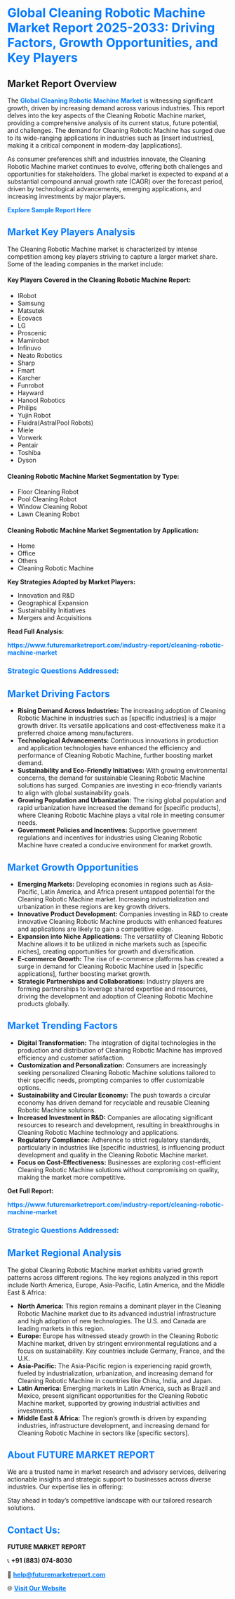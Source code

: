 <h1 style="color: #007BFF;">Global Cleaning Robotic Machine Market Report 2025-2033: Driving Factors, Growth Opportunities, and Key Players</h1>

<section id="overview">
<h2>Market Report Overview</h2>
<p>The <a href="https://www.futuremarketreport.com/industry-report/cleaning-robotic-machine-market" style="color: #007BFF; text-decoration: none;"><strong>Global Cleaning Robotic Machine Market</strong></a> is witnessing significant growth, driven by increasing demand across various industries. This report delves into the key aspects of the Cleaning Robotic Machine market, providing a comprehensive analysis of its current status, future potential, and challenges. The demand for Cleaning Robotic Machine has surged due to its wide-ranging applications in industries such as [insert industries], making it a critical component in modern-day [applications].</p>
<p>As consumer preferences shift and industries innovate, the Cleaning Robotic Machine market continues to evolve, offering both challenges and opportunities for stakeholders. The global market is expected to expand at a substantial compound annual growth rate (CAGR) over the forecast period, driven by technological advancements, emerging applications, and increasing investments by major players.</p>
</section>

<section id="overview">
<p><a href="https://www.futuremarketreport.com/request-sample/reportId=124645" style="color: #007BFF; text-decoration: none;"><strong>Explore Sample Report Here</strong></a></p>
</section>

<section id="key-players">
<h2 style="color: #007BFF;">Market Key Players Analysis</h2>
<p>The Cleaning Robotic Machine market is characterized by intense competition among key players striving to capture a larger market share. Some of the leading companies in the market include:</p>
<h4>Key Players Covered in the Cleaning Robotic Machine Report:</h4>
<ul><li>IRobot</li><li>Samsung</li><li>Matsutek</li><li>Ecovacs</li><li>LG</li><li>Proscenic</li><li>Mamirobot</li><li>Infinuvo</li><li>Neato Robotics</li><li>Sharp</li><li>Fmart</li><li>Karcher</li><li>Funrobot</li><li>Hayward</li><li>Hanool Robotics</li><li>Philips</li><li>Yujin Robot</li><li>Fluidra(AstralPool Robots)</li><li>Miele</li><li>Vorwerk</li><li>Pentair</li><li>Toshiba</li><li>Dyson</li></ul>
<h4>Cleaning Robotic Machine Market Segmentation by Type:</h4>
<ul><li>Floor Cleaning Robot</li><li>Pool Cleaning Robot</li><li>Window Cleaning Robot</li><li>Lawn Cleaning Robot</li></ul>

<h4>Cleaning Robotic Machine Market Segmentation by Application:</h4>
<ul><li>Home</li><li>Office</li><li>Others</li><li>Cleaning Robotic Machine</li></ul>
<p><strong>Key Strategies Adopted by Market Players:</strong></p>
<ul>
<li>Innovation and R&D</li>
<li>Geographical Expansion</li>
<li>Sustainability Initiatives</li>
<li>Mergers and Acquisitions</li>
</ul>
</section>

<section>
<p><strong>Read Full Analysis: </strong></p><a href="https://www.futuremarketreport.com/industry-report/cleaning-robotic-machine-market" style="color: #007BFF; text-decoration: none;"><strong>https://www.futuremarketreport.com/industry-report/cleaning-robotic-machine-market</strong></a>
<h3 style="color: #007BFF;">Strategic Questions Addressed:</h3>
</section>

<section id="driving-factors">
<h2 style="color: #007BFF;">Market Driving Factors</h2>
<ul>
<li><strong>Rising Demand Across Industries:</strong> The increasing adoption of Cleaning Robotic Machine in industries such as [specific industries] is a major growth driver. Its versatile applications and cost-effectiveness make it a preferred choice among manufacturers.</li>
<li><strong>Technological Advancements:</strong> Continuous innovations in production and application technologies have enhanced the efficiency and performance of Cleaning Robotic Machine, further boosting market demand.</li>
<li><strong>Sustainability and Eco-Friendly Initiatives:</strong> With growing environmental concerns, the demand for sustainable Cleaning Robotic Machine solutions has surged. Companies are investing in eco-friendly variants to align with global sustainability goals.</li>
<li><strong>Growing Population and Urbanization:</strong> The rising global population and rapid urbanization have increased the demand for [specific products], where Cleaning Robotic Machine plays a vital role in meeting consumer needs.</li>
<li><strong>Government Policies and Incentives:</strong> Supportive government regulations and incentives for industries using Cleaning Robotic Machine have created a conducive environment for market growth.</li>
</ul>
</section>

<section id="growth-opportunities">
<h2 style="color: #007BFF;">Market Growth Opportunities</h2>
<ul>
<li><strong>Emerging Markets:</strong> Developing economies in regions such as Asia-Pacific, Latin America, and Africa present untapped potential for the Cleaning Robotic Machine market. Increasing industrialization and urbanization in these regions are key growth drivers.</li>
<li><strong>Innovative Product Development:</strong> Companies investing in R&D to create innovative Cleaning Robotic Machine products with enhanced features and applications are likely to gain a competitive edge.</li>
<li><strong>Expansion into Niche Applications:</strong> The versatility of Cleaning Robotic Machine allows it to be utilized in niche markets such as [specific niches], creating opportunities for growth and diversification.</li>
<li><strong>E-commerce Growth:</strong> The rise of e-commerce platforms has created a surge in demand for Cleaning Robotic Machine used in [specific applications], further boosting market growth.</li>
<li><strong>Strategic Partnerships and Collaborations:</strong> Industry players are forming partnerships to leverage shared expertise and resources, driving the development and adoption of Cleaning Robotic Machine products globally.</li>
</ul>
</section>

<section id="trending-factors">
<h2 style="color: #007BFF;">Market Trending Factors</h2>
<ul>
<li><strong>Digital Transformation:</strong> The integration of digital technologies in the production and distribution of Cleaning Robotic Machine has improved efficiency and customer satisfaction.</li>
<li><strong>Customization and Personalization:</strong> Consumers are increasingly seeking personalized Cleaning Robotic Machine solutions tailored to their specific needs, prompting companies to offer customizable options.</li>
<li><strong>Sustainability and Circular Economy:</strong> The push towards a circular economy has driven demand for recyclable and reusable Cleaning Robotic Machine solutions.</li>
<li><strong>Increased Investment in R&D:</strong> Companies are allocating significant resources to research and development, resulting in breakthroughs in Cleaning Robotic Machine technology and applications.</li>
<li><strong>Regulatory Compliance:</strong> Adherence to strict regulatory standards, particularly in industries like [specific industries], is influencing product development and quality in the Cleaning Robotic Machine market.</li>
<li><strong>Focus on Cost-Effectiveness:</strong> Businesses are exploring cost-efficient Cleaning Robotic Machine solutions without compromising on quality, making the market more competitive.</li>
</ul>
</section>

<section>
<p><strong>Get Full Report: </strong></p><a href="https://www.futuremarketreport.com/industry-report/cleaning-robotic-machine-market" style="color: #007BFF; text-decoration: none;"><strong>https://www.futuremarketreport.com/industry-report/cleaning-robotic-machine-market</strong></a>
<h3 style="color: #007BFF;">Strategic Questions Addressed:</h3>
</section>


<section id="regional-analysis">
<h2 style="color: #007BFF;">Market Regional Analysis</h2>
<p>The global Cleaning Robotic Machine market exhibits varied growth patterns across different regions. The key regions analyzed in this report include North America, Europe, Asia-Pacific, Latin America, and the Middle East & Africa:</p>
<ul>
<li><strong>North America:</strong> This region remains a dominant player in the Cleaning Robotic Machine market due to its advanced industrial infrastructure and high adoption of new technologies. The U.S. and Canada are leading markets in this region.</li>
<li><strong>Europe:</strong> Europe has witnessed steady growth in the Cleaning Robotic Machine market, driven by stringent environmental regulations and a focus on sustainability. Key countries include Germany, France, and the U.K.</li>
<li><strong>Asia-Pacific:</strong> The Asia-Pacific region is experiencing rapid growth, fueled by industrialization, urbanization, and increasing demand for Cleaning Robotic Machine in countries like China, India, and Japan.</li>
<li><strong>Latin America:</strong> Emerging markets in Latin America, such as Brazil and Mexico, present significant opportunities for the Cleaning Robotic Machine market, supported by growing industrial activities and investments.</li>
<li><strong>Middle East & Africa:</strong> The region’s growth is driven by expanding industries, infrastructure development, and increasing demand for Cleaning Robotic Machine in sectors like [specific sectors].</li>
</ul>
</section>

<footer>
<h2 style="color: #007BFF;">About FUTURE MARKET REPORT</h2>
<p>We are a trusted name in market research and advisory services, delivering actionable insights and strategic support to businesses across diverse industries. Our expertise lies in offering:</p>

<p>Stay ahead in today’s competitive landscape with our tailored research solutions.</p>

<h2 style="color: #007BFF;">Contact Us:</h2>
<p><strong>FUTURE MARKET REPORT</strong></p>
<p>📞 <strong>+91 (883) 074-8030</strong></p>
<p>📧 <strong><a href="mailto:help@futuremarketreport.com" style="color: #007BFF;">help@futuremarketreport.com</a></strong></p>
<p>🌐 <strong><a href="https://www.futuremarketreport.com/" style="color: #007BFF;">Visit Our Website</a></strong></p>
</footer>